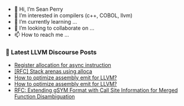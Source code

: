 - 👋 Hi, I’m Sean Perry
- 👀 I’m interested in compilers (c++, COBOL, llvm)
- 🌱 I’m currently learning ...
- 💞️ I’m looking to collaborate on ...
- 📫 How to reach me ...

<!---
s66perry/s66perry is a ✨ special ✨ repository because its `README.md` (this file) appears on your GitHub profile.
You can click the Preview link to take a look at your changes.
--->
### 📕 Latest LLVM Discourse Posts

<!-- DISCOURSE-LLVM:START -->
- [Register allocation for async instruction](https://discourse.llvm.org/t/register-allocation-for-async-instruction/80740#post_1)
- [[RFC] Stack arenas using alloca](https://discourse.llvm.org/t/rfc-stack-arenas-using-alloca/80716#post_2)
- [How to optimize assembly emit for LLVM?](https://discourse.llvm.org/t/how-to-optimize-assembly-emit-for-llvm/80718#post_6)
- [How to optimize assembly emit for LLVM?](https://discourse.llvm.org/t/how-to-optimize-assembly-emit-for-llvm/80718#post_5)
- [RFC: Extending gSYM Format with Call Site Information for Merged Function Disambiguation](https://discourse.llvm.org/t/rfc-extending-gsym-format-with-call-site-information-for-merged-function-disambiguation/80682#post_4)
<!-- DISCOURSE-LLVM:END -->
